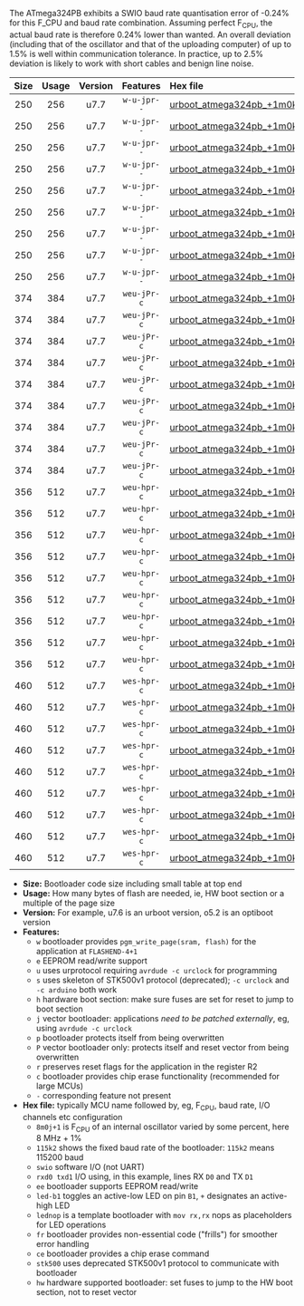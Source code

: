 The ATmega324PB exhibits a SWIO baud rate quantisation error of -0.24% for this F_CPU and baud rate combination. Assuming perfect F<sub>CPU</sub>, the actual baud rate is therefore 0.24% lower than wanted. An overall deviation (including that of the oscillator and that of the uploading computer) of up to 1.5% is well within communication tolerance. In practice, up to 2.5% deviation is likely to work with short cables and benign line noise.

|Size|Usage|Version|Features|Hex file|
|:-:|:-:|:-:|:-:|:--|
|250|256|u7.7|`w-u-jpr--`|[urboot_atmega324pb_+1m0k+2_+++4k8_swio_rxd0_txd1_led+b0.hex](https://raw.githubusercontent.com/stefanrueger/urboot.hex/main/mcus/atmega324pb/internal_oscillator/fcpu_+1m0k+2/br_+++4k8/urboot_atmega324pb_+1m0k+2_+++4k8_swio_rxd0_txd1_led+b0.hex)|
|250|256|u7.7|`w-u-jpr--`|[urboot_atmega324pb_+1m0k+2_+++4k8_swio_rxd0_txd1_led+b7.hex](https://raw.githubusercontent.com/stefanrueger/urboot.hex/main/mcus/atmega324pb/internal_oscillator/fcpu_+1m0k+2/br_+++4k8/urboot_atmega324pb_+1m0k+2_+++4k8_swio_rxd0_txd1_led+b7.hex)|
|250|256|u7.7|`w-u-jpr--`|[urboot_atmega324pb_+1m0k+2_+++4k8_swio_rxd0_txd1_lednop.hex](https://raw.githubusercontent.com/stefanrueger/urboot.hex/main/mcus/atmega324pb/internal_oscillator/fcpu_+1m0k+2/br_+++4k8/urboot_atmega324pb_+1m0k+2_+++4k8_swio_rxd0_txd1_lednop.hex)|
|250|256|u7.7|`w-u-jpr--`|[urboot_atmega324pb_+1m0k+2_+++4k8_swio_rxd2_txd3_led+b0.hex](https://raw.githubusercontent.com/stefanrueger/urboot.hex/main/mcus/atmega324pb/internal_oscillator/fcpu_+1m0k+2/br_+++4k8/urboot_atmega324pb_+1m0k+2_+++4k8_swio_rxd2_txd3_led+b0.hex)|
|250|256|u7.7|`w-u-jpr--`|[urboot_atmega324pb_+1m0k+2_+++4k8_swio_rxd2_txd3_led+b7.hex](https://raw.githubusercontent.com/stefanrueger/urboot.hex/main/mcus/atmega324pb/internal_oscillator/fcpu_+1m0k+2/br_+++4k8/urboot_atmega324pb_+1m0k+2_+++4k8_swio_rxd2_txd3_led+b7.hex)|
|250|256|u7.7|`w-u-jpr--`|[urboot_atmega324pb_+1m0k+2_+++4k8_swio_rxd2_txd3_lednop.hex](https://raw.githubusercontent.com/stefanrueger/urboot.hex/main/mcus/atmega324pb/internal_oscillator/fcpu_+1m0k+2/br_+++4k8/urboot_atmega324pb_+1m0k+2_+++4k8_swio_rxd2_txd3_lednop.hex)|
|250|256|u7.7|`w-u-jpr--`|[urboot_atmega324pb_+1m0k+2_+++4k8_swio_rxe2_txe3_led+b0.hex](https://raw.githubusercontent.com/stefanrueger/urboot.hex/main/mcus/atmega324pb/internal_oscillator/fcpu_+1m0k+2/br_+++4k8/urboot_atmega324pb_+1m0k+2_+++4k8_swio_rxe2_txe3_led+b0.hex)|
|250|256|u7.7|`w-u-jpr--`|[urboot_atmega324pb_+1m0k+2_+++4k8_swio_rxe2_txe3_led+b7.hex](https://raw.githubusercontent.com/stefanrueger/urboot.hex/main/mcus/atmega324pb/internal_oscillator/fcpu_+1m0k+2/br_+++4k8/urboot_atmega324pb_+1m0k+2_+++4k8_swio_rxe2_txe3_led+b7.hex)|
|250|256|u7.7|`w-u-jpr--`|[urboot_atmega324pb_+1m0k+2_+++4k8_swio_rxe2_txe3_lednop.hex](https://raw.githubusercontent.com/stefanrueger/urboot.hex/main/mcus/atmega324pb/internal_oscillator/fcpu_+1m0k+2/br_+++4k8/urboot_atmega324pb_+1m0k+2_+++4k8_swio_rxe2_txe3_lednop.hex)|
|374|384|u7.7|`weu-jPr-c`|[urboot_atmega324pb_+1m0k+2_+++4k8_swio_rxd0_txd1_ee_led+b0_fr_ce.hex](https://raw.githubusercontent.com/stefanrueger/urboot.hex/main/mcus/atmega324pb/internal_oscillator/fcpu_+1m0k+2/br_+++4k8/urboot_atmega324pb_+1m0k+2_+++4k8_swio_rxd0_txd1_ee_led+b0_fr_ce.hex)|
|374|384|u7.7|`weu-jPr-c`|[urboot_atmega324pb_+1m0k+2_+++4k8_swio_rxd0_txd1_ee_led+b7_fr_ce.hex](https://raw.githubusercontent.com/stefanrueger/urboot.hex/main/mcus/atmega324pb/internal_oscillator/fcpu_+1m0k+2/br_+++4k8/urboot_atmega324pb_+1m0k+2_+++4k8_swio_rxd0_txd1_ee_led+b7_fr_ce.hex)|
|374|384|u7.7|`weu-jPr-c`|[urboot_atmega324pb_+1m0k+2_+++4k8_swio_rxd0_txd1_ee_lednop_fr_ce.hex](https://raw.githubusercontent.com/stefanrueger/urboot.hex/main/mcus/atmega324pb/internal_oscillator/fcpu_+1m0k+2/br_+++4k8/urboot_atmega324pb_+1m0k+2_+++4k8_swio_rxd0_txd1_ee_lednop_fr_ce.hex)|
|374|384|u7.7|`weu-jPr-c`|[urboot_atmega324pb_+1m0k+2_+++4k8_swio_rxd2_txd3_ee_led+b0_fr_ce.hex](https://raw.githubusercontent.com/stefanrueger/urboot.hex/main/mcus/atmega324pb/internal_oscillator/fcpu_+1m0k+2/br_+++4k8/urboot_atmega324pb_+1m0k+2_+++4k8_swio_rxd2_txd3_ee_led+b0_fr_ce.hex)|
|374|384|u7.7|`weu-jPr-c`|[urboot_atmega324pb_+1m0k+2_+++4k8_swio_rxd2_txd3_ee_led+b7_fr_ce.hex](https://raw.githubusercontent.com/stefanrueger/urboot.hex/main/mcus/atmega324pb/internal_oscillator/fcpu_+1m0k+2/br_+++4k8/urboot_atmega324pb_+1m0k+2_+++4k8_swio_rxd2_txd3_ee_led+b7_fr_ce.hex)|
|374|384|u7.7|`weu-jPr-c`|[urboot_atmega324pb_+1m0k+2_+++4k8_swio_rxd2_txd3_ee_lednop_fr_ce.hex](https://raw.githubusercontent.com/stefanrueger/urboot.hex/main/mcus/atmega324pb/internal_oscillator/fcpu_+1m0k+2/br_+++4k8/urboot_atmega324pb_+1m0k+2_+++4k8_swio_rxd2_txd3_ee_lednop_fr_ce.hex)|
|374|384|u7.7|`weu-jPr-c`|[urboot_atmega324pb_+1m0k+2_+++4k8_swio_rxe2_txe3_ee_led+b0_fr_ce.hex](https://raw.githubusercontent.com/stefanrueger/urboot.hex/main/mcus/atmega324pb/internal_oscillator/fcpu_+1m0k+2/br_+++4k8/urboot_atmega324pb_+1m0k+2_+++4k8_swio_rxe2_txe3_ee_led+b0_fr_ce.hex)|
|374|384|u7.7|`weu-jPr-c`|[urboot_atmega324pb_+1m0k+2_+++4k8_swio_rxe2_txe3_ee_led+b7_fr_ce.hex](https://raw.githubusercontent.com/stefanrueger/urboot.hex/main/mcus/atmega324pb/internal_oscillator/fcpu_+1m0k+2/br_+++4k8/urboot_atmega324pb_+1m0k+2_+++4k8_swio_rxe2_txe3_ee_led+b7_fr_ce.hex)|
|374|384|u7.7|`weu-jPr-c`|[urboot_atmega324pb_+1m0k+2_+++4k8_swio_rxe2_txe3_ee_lednop_fr_ce.hex](https://raw.githubusercontent.com/stefanrueger/urboot.hex/main/mcus/atmega324pb/internal_oscillator/fcpu_+1m0k+2/br_+++4k8/urboot_atmega324pb_+1m0k+2_+++4k8_swio_rxe2_txe3_ee_lednop_fr_ce.hex)|
|356|512|u7.7|`weu-hpr-c`|[urboot_atmega324pb_+1m0k+2_+++4k8_swio_rxd0_txd1_ee_led+b0_fr_ce_hw.hex](https://raw.githubusercontent.com/stefanrueger/urboot.hex/main/mcus/atmega324pb/internal_oscillator/fcpu_+1m0k+2/br_+++4k8/urboot_atmega324pb_+1m0k+2_+++4k8_swio_rxd0_txd1_ee_led+b0_fr_ce_hw.hex)|
|356|512|u7.7|`weu-hpr-c`|[urboot_atmega324pb_+1m0k+2_+++4k8_swio_rxd0_txd1_ee_led+b7_fr_ce_hw.hex](https://raw.githubusercontent.com/stefanrueger/urboot.hex/main/mcus/atmega324pb/internal_oscillator/fcpu_+1m0k+2/br_+++4k8/urboot_atmega324pb_+1m0k+2_+++4k8_swio_rxd0_txd1_ee_led+b7_fr_ce_hw.hex)|
|356|512|u7.7|`weu-hpr-c`|[urboot_atmega324pb_+1m0k+2_+++4k8_swio_rxd0_txd1_ee_lednop_fr_ce_hw.hex](https://raw.githubusercontent.com/stefanrueger/urboot.hex/main/mcus/atmega324pb/internal_oscillator/fcpu_+1m0k+2/br_+++4k8/urboot_atmega324pb_+1m0k+2_+++4k8_swio_rxd0_txd1_ee_lednop_fr_ce_hw.hex)|
|356|512|u7.7|`weu-hpr-c`|[urboot_atmega324pb_+1m0k+2_+++4k8_swio_rxd2_txd3_ee_led+b0_fr_ce_hw.hex](https://raw.githubusercontent.com/stefanrueger/urboot.hex/main/mcus/atmega324pb/internal_oscillator/fcpu_+1m0k+2/br_+++4k8/urboot_atmega324pb_+1m0k+2_+++4k8_swio_rxd2_txd3_ee_led+b0_fr_ce_hw.hex)|
|356|512|u7.7|`weu-hpr-c`|[urboot_atmega324pb_+1m0k+2_+++4k8_swio_rxd2_txd3_ee_led+b7_fr_ce_hw.hex](https://raw.githubusercontent.com/stefanrueger/urboot.hex/main/mcus/atmega324pb/internal_oscillator/fcpu_+1m0k+2/br_+++4k8/urboot_atmega324pb_+1m0k+2_+++4k8_swio_rxd2_txd3_ee_led+b7_fr_ce_hw.hex)|
|356|512|u7.7|`weu-hpr-c`|[urboot_atmega324pb_+1m0k+2_+++4k8_swio_rxd2_txd3_ee_lednop_fr_ce_hw.hex](https://raw.githubusercontent.com/stefanrueger/urboot.hex/main/mcus/atmega324pb/internal_oscillator/fcpu_+1m0k+2/br_+++4k8/urboot_atmega324pb_+1m0k+2_+++4k8_swio_rxd2_txd3_ee_lednop_fr_ce_hw.hex)|
|356|512|u7.7|`weu-hpr-c`|[urboot_atmega324pb_+1m0k+2_+++4k8_swio_rxe2_txe3_ee_led+b0_fr_ce_hw.hex](https://raw.githubusercontent.com/stefanrueger/urboot.hex/main/mcus/atmega324pb/internal_oscillator/fcpu_+1m0k+2/br_+++4k8/urboot_atmega324pb_+1m0k+2_+++4k8_swio_rxe2_txe3_ee_led+b0_fr_ce_hw.hex)|
|356|512|u7.7|`weu-hpr-c`|[urboot_atmega324pb_+1m0k+2_+++4k8_swio_rxe2_txe3_ee_led+b7_fr_ce_hw.hex](https://raw.githubusercontent.com/stefanrueger/urboot.hex/main/mcus/atmega324pb/internal_oscillator/fcpu_+1m0k+2/br_+++4k8/urboot_atmega324pb_+1m0k+2_+++4k8_swio_rxe2_txe3_ee_led+b7_fr_ce_hw.hex)|
|356|512|u7.7|`weu-hpr-c`|[urboot_atmega324pb_+1m0k+2_+++4k8_swio_rxe2_txe3_ee_lednop_fr_ce_hw.hex](https://raw.githubusercontent.com/stefanrueger/urboot.hex/main/mcus/atmega324pb/internal_oscillator/fcpu_+1m0k+2/br_+++4k8/urboot_atmega324pb_+1m0k+2_+++4k8_swio_rxe2_txe3_ee_lednop_fr_ce_hw.hex)|
|460|512|u7.7|`wes-hpr-c`|[urboot_atmega324pb_+1m0k+2_+++4k8_swio_rxd0_txd1_ee_led+b0_fr_ce_stk500_hw.hex](https://raw.githubusercontent.com/stefanrueger/urboot.hex/main/mcus/atmega324pb/internal_oscillator/fcpu_+1m0k+2/br_+++4k8/urboot_atmega324pb_+1m0k+2_+++4k8_swio_rxd0_txd1_ee_led+b0_fr_ce_stk500_hw.hex)|
|460|512|u7.7|`wes-hpr-c`|[urboot_atmega324pb_+1m0k+2_+++4k8_swio_rxd0_txd1_ee_led+b7_fr_ce_stk500_hw.hex](https://raw.githubusercontent.com/stefanrueger/urboot.hex/main/mcus/atmega324pb/internal_oscillator/fcpu_+1m0k+2/br_+++4k8/urboot_atmega324pb_+1m0k+2_+++4k8_swio_rxd0_txd1_ee_led+b7_fr_ce_stk500_hw.hex)|
|460|512|u7.7|`wes-hpr-c`|[urboot_atmega324pb_+1m0k+2_+++4k8_swio_rxd0_txd1_ee_lednop_fr_ce_stk500_hw.hex](https://raw.githubusercontent.com/stefanrueger/urboot.hex/main/mcus/atmega324pb/internal_oscillator/fcpu_+1m0k+2/br_+++4k8/urboot_atmega324pb_+1m0k+2_+++4k8_swio_rxd0_txd1_ee_lednop_fr_ce_stk500_hw.hex)|
|460|512|u7.7|`wes-hpr-c`|[urboot_atmega324pb_+1m0k+2_+++4k8_swio_rxd2_txd3_ee_led+b0_fr_ce_stk500_hw.hex](https://raw.githubusercontent.com/stefanrueger/urboot.hex/main/mcus/atmega324pb/internal_oscillator/fcpu_+1m0k+2/br_+++4k8/urboot_atmega324pb_+1m0k+2_+++4k8_swio_rxd2_txd3_ee_led+b0_fr_ce_stk500_hw.hex)|
|460|512|u7.7|`wes-hpr-c`|[urboot_atmega324pb_+1m0k+2_+++4k8_swio_rxd2_txd3_ee_led+b7_fr_ce_stk500_hw.hex](https://raw.githubusercontent.com/stefanrueger/urboot.hex/main/mcus/atmega324pb/internal_oscillator/fcpu_+1m0k+2/br_+++4k8/urboot_atmega324pb_+1m0k+2_+++4k8_swio_rxd2_txd3_ee_led+b7_fr_ce_stk500_hw.hex)|
|460|512|u7.7|`wes-hpr-c`|[urboot_atmega324pb_+1m0k+2_+++4k8_swio_rxd2_txd3_ee_lednop_fr_ce_stk500_hw.hex](https://raw.githubusercontent.com/stefanrueger/urboot.hex/main/mcus/atmega324pb/internal_oscillator/fcpu_+1m0k+2/br_+++4k8/urboot_atmega324pb_+1m0k+2_+++4k8_swio_rxd2_txd3_ee_lednop_fr_ce_stk500_hw.hex)|
|460|512|u7.7|`wes-hpr-c`|[urboot_atmega324pb_+1m0k+2_+++4k8_swio_rxe2_txe3_ee_led+b0_fr_ce_stk500_hw.hex](https://raw.githubusercontent.com/stefanrueger/urboot.hex/main/mcus/atmega324pb/internal_oscillator/fcpu_+1m0k+2/br_+++4k8/urboot_atmega324pb_+1m0k+2_+++4k8_swio_rxe2_txe3_ee_led+b0_fr_ce_stk500_hw.hex)|
|460|512|u7.7|`wes-hpr-c`|[urboot_atmega324pb_+1m0k+2_+++4k8_swio_rxe2_txe3_ee_led+b7_fr_ce_stk500_hw.hex](https://raw.githubusercontent.com/stefanrueger/urboot.hex/main/mcus/atmega324pb/internal_oscillator/fcpu_+1m0k+2/br_+++4k8/urboot_atmega324pb_+1m0k+2_+++4k8_swio_rxe2_txe3_ee_led+b7_fr_ce_stk500_hw.hex)|
|460|512|u7.7|`wes-hpr-c`|[urboot_atmega324pb_+1m0k+2_+++4k8_swio_rxe2_txe3_ee_lednop_fr_ce_stk500_hw.hex](https://raw.githubusercontent.com/stefanrueger/urboot.hex/main/mcus/atmega324pb/internal_oscillator/fcpu_+1m0k+2/br_+++4k8/urboot_atmega324pb_+1m0k+2_+++4k8_swio_rxe2_txe3_ee_lednop_fr_ce_stk500_hw.hex)|

- **Size:** Bootloader code size including small table at top end
- **Usage:** How many bytes of flash are needed, ie, HW boot section or a multiple of the page size
- **Version:** For example, u7.6 is an urboot version, o5.2 is an optiboot version
- **Features:**
  + `w` bootloader provides `pgm_write_page(sram, flash)` for the application at `FLASHEND-4+1`
  + `e` EEPROM read/write support
  + `u` uses urprotocol requiring `avrdude -c urclock` for programming
  + `s` uses skeleton of STK500v1 protocol (deprecated); `-c urclock` and `-c arduino` both work
  + `h` hardware boot section: make sure fuses are set for reset to jump to boot section
  + `j` vector bootloader: applications *need to be patched externally*, eg, using `avrdude -c urclock`
  + `p` bootloader protects itself from being overwritten
  + `P` vector bootloader only: protects itself and reset vector from being overwritten
  + `r` preserves reset flags for the application in the register R2
  + `c` bootloader provides chip erase functionality (recommended for large MCUs)
  + `-` corresponding feature not present
- **Hex file:** typically MCU name followed by, eg, F<sub>CPU</sub>, baud rate, I/O channels etc configuration
  + `8m0j+1` is F<sub>CPU</sub> of an internal oscillator varied by some percent, here 8 MHz + 1%
  + `115k2` shows the fixed baud rate of the bootloader: `115k2` means 115200 baud
  + `swio` software I/O (not UART)
  + `rxd0 txd1` I/O using, in this example, lines RX `D0` and TX `D1`
  + `ee` bootloader supports EEPROM read/write
  + `led-b1` toggles an active-low LED on pin `B1`, `+` designates an active-high LED
  + `lednop` is a template bootloader with `mov rx,rx` nops as placeholders for LED operations
  + `fr` bootloader provides non-essential code ("frills") for smoother error handling
  + `ce` bootloader provides a chip erase command
  + `stk500` uses deprecated STK500v1 protocol to communicate with bootloader
  + `hw` hardware supported bootloader: set fuses to jump to the HW boot section, not to reset vector
